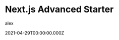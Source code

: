 ---
title: Next.js Advanced Starter
github: https://github.com/agcty/nextjs-advanced-starter
demo: https://nextjs-advanced-starter.vercel.app/
license: null
author: alex
author_link: ''
date: 2021-04-29T00:00:00.000Z
ssg:
  - Nextjs
cms: null
css:
  - Tailwind
category:
  - Boilerplate
description: >-
  An opinionated starter skeleton with advanced features for Next.js.Use
  Tailwind CSS, ESLint, Prettier & absolute imports instantly. Easily extendable
  zero-config template for pros and beginners.
draft: true
publish_date: '2020-10-04T20:00:48Z'
github_star: 181
github_fork: 23
update_date: '2022-03-30T13:10:41Z'
---